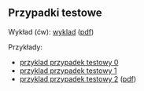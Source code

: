 ## Przypadki testowe

Wykład (ćw): [wyklad](01_wykład/) ([pdf](wyklad/index.pdf))

Przykłady:

- [przyklad przypadek testowy 0](przyklad_przypadek_testowy_0.md)
- [przyklad przypadek testowy 1](przyklad_przypadek_testowy_1.pdf)
- [przyklad przypadek testowy 2](przyklad_przypadek_testowy_kompletny.md) ([pdf](przyklad_przypadek_testowy_kompletny.pdf))
